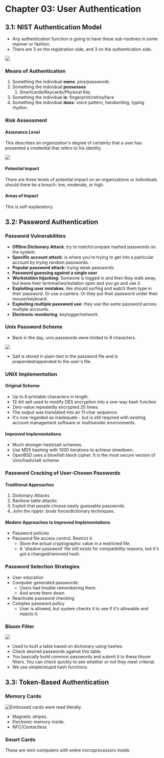 # Chapter 03: User Authentication

## 3.1: NIST Authentication Model

* Any authentication function is going to have these sub-routines in some manner or fashion.
* There are 3 on the registration side, and 3 on the authentication side.

![](<../../../.gitbook/assets/image (629).png>)

### Means of Authentication

1. Something the individual **owns**: pins/passwords
2. Something the individual **possesses**
   1. Smartcards/Keycards/Physical Key
3. Something the individual **is**: fingerprint/retina/face
4. Something the individual **does**: voice pattern, handwriting, typing rhythm.

### Risk Assessment

#### Assurance Level

This describes an organization's degree of certainty that a user has presented a credential that refers to his identity.

![](<../../../.gitbook/assets/image (632).png>)

#### Potential Impact

There are three levels of potential impact on an organizations or individuals should there be a breach: low, moderate, or high.

#### Areas of Impact

This is self-explanatory.

## 3.2: Password Authentication

### Password Vulnerabilities

* **Offline Dictionary Attack**: try to match/compare hashed passwords on the system.
* **Specific account attack**: is where you're trying to get into a particular account by trying random passwords.
* **Popular password attack:** trying weak passwords.
* **Password guessing against a single user**
* **Workstation hijacking**: Someone is logged in and then they walk away, but leave their terminal/workstation open and you go and use it.
* **Exploiting user mistakes**: like should surfing and watch them type in their password. Or use a camera. Or they put their password under their mouse/keyboard.
* **Exploiting multiple password use**: they use the same password across multiple accounts.
* **Electronic monitoring**: keylogger/network.

### Unix Password Scheme

* Back in the day, unix passwords were limited to 8 characters.



![](<../../../.gitbook/assets/image (631).png>)

* Salt is stored in plain-text in the password file and is prepended/appended to the user's file.

### UNIX Implementation

#### Original Scheme

* Up to 8 printable characters in length.
* 12-bit salt used to modify DES encryption into a one-way hash function
* Zero-value repeatedly encrypted 25 times.
* The output was translated into an 11-char sequence.
* It's now regarded as inadequate - but is still required with existing account management software or multivender environments.

#### Improved Implementations

* Much stronger hash/salt schemes.
* Use MD5 hashing with 1000 iterations to achieve slowdown.
* OpenBSD uses a blowfish block cipher. It is the most secure version of Unix/hash/salt scheme.

### Password Cracking of User-Chosen Passwords

#### Traditional Approaches

1. Dictionary Attacks
2. Rainbow table attacks
3. Exploit that people choose easily guessable passwords.
4. John the ripper: brute force/dictionary techniques.

#### Modern Approaches to Improved Implementations

* Password policies
* Password file access control. Restrict it.
  * Store the actual cryptographic value in a restricted file.
  * A 'shadow password' file still exists for compatibility reasons, but it's got a changed/removed hash.

### Password Selection Strategies

* User education
* Computer generated passwords:&#x20;
  * Users had trouble remembering them.
  * And wrote them down.
* Reactivate password checking
* Complex password policy
  * User is allowed, but system checks it to see if it's allowable and rejects it.

### Bloom Filter

![](<../../../.gitbook/assets/image (633).png>)

* Used to built a table based on dictionary using hashes.
* Check desired passwords against this table.
* You basically build common passwords and submit it to these bloom filters. You can check quickly to see whether or not they meet criterial.
* We use simple/stupid hash functions.

## 3.3: Token-Based Authentication

### Memory Cards

![Embossed cards were read literally.](<../../../.gitbook/assets/image (630).png>)

* Magnetic stripes.
* Electronic memory inside.
* NFC/Contactless

### Smart Cards

These are mini-computers with entire microprocessors inside.

